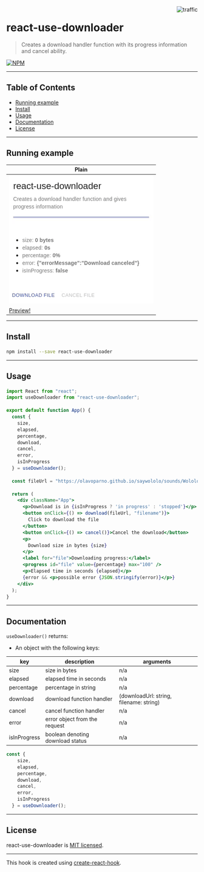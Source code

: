 <img align="right" alt="traffic" src="https://pv-badge.herokuapp.com/total.svg?repo_id=olavoparno-react-use-downloader"/>

# react-use-downloader

> Creates a download handler function with its progress information and cancel ability.

[![NPM](https://img.shields.io/npm/v/react-use-downloader.svg)](https://www.npmjs.com/package/react-use-downloader)

---

## Table of Contents

- [Running example](#running-example)
- [Install](#install)
- [Usage](#usage)
- [Documentation](#documentation)
- [License](#license)

---

## Running example

| Plain                           |
| ------------------------------- |
| ![Example](../assets/readme.gif) |
| [Preview!](https://codesandbox.io/s/react-use-downloader-0zzoq) |

---

## Install

```bash
npm install --save react-use-downloader
```

---

## Usage

```jsx
import React from "react";
import useDownloader from "react-use-downloader";

export default function App() {
  const {
    size,
    elapsed,
    percentage,
    download,
    cancel,
    error,
    isInProgress
  } = useDownloader();

  const fileUrl = "https://olavoparno.github.io/saywololo/sounds/Wololo1.wav";

  return (
    <div className="App">
      <p>Download is in {isInProgress ? 'in progress' : 'stopped'}</p>
      <button onClick={() => download(fileUrl, "filename")}>
        Click to download the file
      </button>
      <button onClick={() => cancel()}>Cancel the download</button>
      <p>
        Download size in bytes {size}
      </p>
      <label for="file">Downloading progress:</label>
      <progress id="file" value={percentage} max="100" />
      <p>Elapsed time in seconds {elapsed}</p>
      {error && <p>possible error {JSON.stringify(error)}</p>}
    </div>
  );
}
```

---

## Documentation

`useDownloader()` returns:

- An object with the following keys:

| key          | description                      | arguments                               |
| ------------ | -------------------------------- | --------------------------------------- |
| size         | size in bytes                    | n/a                                     |
| elapsed      | elapsed time in seconds          | n/a                                     |
| percentage   | percentage in string             | n/a                                     |
| download     | download function handler        | (downloadUrl: string, filename: string) |
| cancel       | cancel function handler          | n/a                                     |
| error        | error object from the request    | n/a                                     |
| isInProgress | boolean denoting download status | n/a                                     |

```jsx
const {
    size,
    elapsed,
    percentage,
    download,
    cancel,
    error,
    isInProgress
  } = useDownloader();
```

---

## License

react-use-downloader is [MIT licensed](./LICENSE).

---

This hook is created using [create-react-hook](https://github.com/hermanya/create-react-hook).

